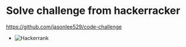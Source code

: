 # Solve challenge from hackerracker

https://github.com/jasonlee529/code-challenge

* ![Hackerrank](https://www.hackerrank.com)